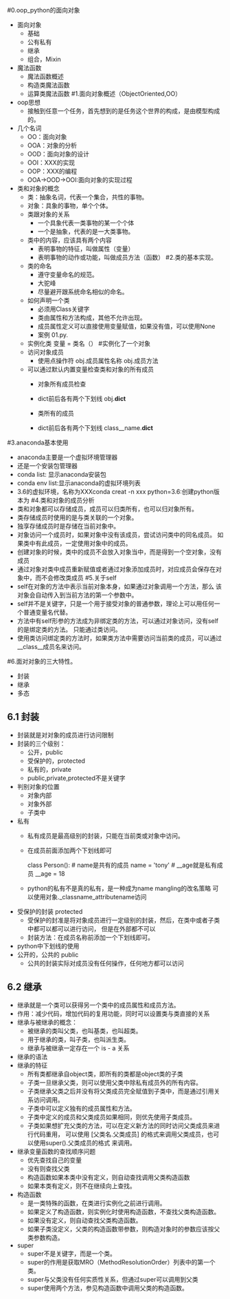 #0.oop_python的面向对象
- 面向对象
    - 基础
    - 公有私有
    - 继承
    - 组合，Mixin
- 魔法函数
    - 魔法函数概述
    - 构造类魔法函数
    - 运算类魔法函数
#1.面向对象概述（ObjectOriented,OO）
- oop思想
    - 接触到任意一个任务，首先想到的是任务这个世界的构成，是由模型构成的。
- 几个名词
    - OO：面向对象
    - OOA：对象的分析
    - OOD：面向对象的设计
    - OOI：XXX的实现
    - OOP：XXX的编程
    - OOA->OOD->OOI:面向对象的实现过程
- 类和对象的概念
    - 类：抽象名词，代表一个集合，共性的事物。
    - 对象：具象的事物，单个个体。
    - 类跟对象的关系
        - 一个具象代表一类事物的某一个个体
        - 一个是抽象，代表的是一大类事物。
    - 类中的内容，应该具有两个内容
        - 表明事物的特征，叫做属性（变量）
        - 表明事物的动作或功能，叫做成员方法（函数）
#2.类的基本实现。
   - 类的命名
        - 遵守变量命名的规范。
        - 大驼峰
        - 尽量避开跟系统命名相似的命名。
   - 如何声明一个类
        - 必须用Class关键字
        - 类由属性和方法构成，其他不允许出现。
        - 成员属性定义可以直接使用变量赋值，如果没有值，可以使用None
        - 案例 01.py.
   - 实例化类
    变量 = 类名（） #实例化了一个对象
   - 访问对象成员
        - 使用点操作符
            obj.成员属性名称
            obj.成员方法
   - 可以通过默认内置变量检查类和对象的所有成员
        - 对象所有成员检查
        
        - dict前后各有两个下划线
            obj.__dict__
        - 类所有的成员
        
        - dict前后各有两个下划线
            class__name.__dict__
        
#3.anaconda基本使用
- anaconda主要是一个虚拟环境管理器
- 还是一个安装包管理器
- conda list:  显示anaconda安装包
- conda env list:显示anaconda的虚拟环境列表
- 3.6的虚拟环境，名称为XXXconda creat -n xxx python=3.6:创建python版本为
#4.类和对象的成员分析
- 类和对象都可以存储成员，成员可以归类所有，也可以归对象所有。
- 类存储成员时使用的是与类关联的一个对象。
- 独享存储成员时是存储在当前对象中。
- 对象访问一个成员时，如果对象中没有该成员，尝试访问类中的同名成员。
        如果类中有此成员，一定使用对象中的成员。
- 创建对象的时候，类中的成员不会放入对象当中，而是得到一个空对象，没有成员
- 通过对象对类中成员重新赋值或者通过对象添加成员时，对应成员会保存在对象中，而不会修改类成员
#5.关于self
- self在对象的方法中表示当前对象本身，如果通过对象调用一个方法，那么
该对象会自动传入到当前方法的第一个参数中。
- self并不是关键字，只是一个用于接受对象的普通参数，理论上可以用任何一个普通变量名代替。
- 方法中有self形参的方法成为非绑定类的方法，可以通过对象访问，没有self的是绑定类的方法。
只能通过类访问。
- 使用类访问绑定类的方法时，如果类方法中需要访问当前类的成员，可以通过 __class__成员名来访问。


#6.面对对象的三大特性。
- 封装
- 继承
- 多态
## 6.1 封装
- 封装就是对对象的成员进行访问限制 
- 封装的三个级别：
     -  公开，public
     -  受保护的，protected
     - 私有的，private
     - public,private,protected不是关键字
- 判别对象的位置
    - 对象内部
    - 对象外部
    - 子类中
- 私有
    - 私有成员是最高级别的封装，只能在当前类或对象中访问。
    - 在成员前面添加两个下划线即可
    
         class Person():
            # name是共有的成员
            name = 'tony'
            # __age就是私有成员
            __age = 18
    - python的私有不是真的私有，是一种成为name mangling的改名策略
    可以使用对象._classname_attributename访问
- 受保护的封装 protected
    - 受保护的封准是将对象成员进行一定级别的封装，然后，在类中或者子类中都可以都可以进行访问，
    但是在外部都不可以
    - 封装方法：在成员名称前添加一个下划线即可。
- python中下划线的使用
- 公开的，公共的 public
    - 公共的封装实际对成员没有任何操作，任何地方都可以访问
    
    
## 6.2 继承
- 继承就是一个类可以获得另一个类中的成员属性和成员方法。
- 作用：减少代码，增加代码的复用功能，同时可以设置类与类直接的关系
- 继承与被继承的概念：
    - 被继承的类叫父类，也叫基类，也叫超类。
    - 用于继承的类，叫子类，也叫派生类。
    - 继承与被继承一定存在一个 is - a 关系
- 继承的语法 
- 继承的特征
    - 所有类都继承自object类，即所有的类都是object类的子类
    - 子类一旦继承父类，则可以使用父类中除私有成员外的所有内容。
    - 子类继承父类之后并没有将父类成员完全赋值到子类中，而是通过引用关系访问调用。
    - 子类中可以定义独有的成员属性和方法。
    - 子类中定义的成员和父类成员如果相同，则优先使用子类成员。
    - 子类如果想扩充父类的方法，可以在定义新方法的同时访问父类成员来进行代码重用，
    可以使用 [父类名.父类成员] 的格式来调用父类成员，也可以使用super().父类成员的格式
    来调用。
- 继承变量函数的查找顺序问题
    - 优先查找自己的变量
    - 没有则查找父类
    - 构造函数如果本类中没有定义，则自动查找调用父类构造函数
    - 如果本类有定义，则不在继续向上查找。
- 构造函数
    - 是一类特殊的函数，在类进行实例化之前进行调用。
    - 如果定义了构造函数，则实例化时使用构造函数，不查找父类构造函数。
    - 如果没有定义，则自动查找父类构造函数。
    - 如果子类没定义，父类的构造函数带参数，则构造对象时的参数应该按父类参数构造。
- super
    - super不是关键字，而是一个类。
    - super的作用是获取MRO（MethodResolutionOrder）列表中的第一个类。
    - super与父类没有任何实质性关系，但通过super可以调用到父类
    - super使用两个方法，参见构造函数中调用父类的构造函数。